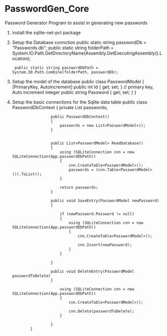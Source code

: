 # PasswordGen_Core
Password Generator Program to assist in generating new passwords


1. install the sqlite-net-pcl package

1. Setup the Database connction
        public static string passwordDb = "Passwords.db";
        public static string folderPath = System.IO.Path.GetDirectoryName(Assembly.GetExecutingAssembly().Location);

        public static string passwordDbPath = System.IO.Path.Combine(folderPath, passwordDb);
        
1. Setup the model of the database
         public class PasswordModel
        {
            [PrimaryKey, AutoIncrement]
            public int Id { get; set; } // primary key, Auto increment integer
            public string Password { get; set; }
        }
        
1. Setup the basic connections for the Sqlite data table
        public class PasswordDbContext
                    {
                        private List<PasswordModel> passwords;

                        public PasswordDbContext()
                        {
                            passwords = new List<PasswordModel>();
                        }


                        public List<PasswordModel> ReadDatabase()
                        {
                            using (SQLiteConnection cnn = new SQLiteConnection(App.passwordDbPath))
                            {
                                cnn.CreateTable<PasswordModel>();
                                passwords = (cnn.Table<PasswordModel>()).ToList();
                            }

                            return passwords;
                        }

                        public void SaveEntry(PasswordModel newPassword)
                        {

                            if (newPassword.Password != null)
                            {
                                using (SQLiteConnection cnn = new SQLiteConnection(App.passwordDbPath))
                                {
                                    cnn.CreateTable<PasswordModel>();

                                    cnn.Insert(newPassword);
                                }
                            }

                        }

                        public void DeleteEntry(PasswordModel passwordToDelete)
                        {

                            using (SQLiteConnection cnn = new SQLiteConnection(App.passwordDbPath))
                            {
                                cnn.CreateTable<PasswordModel>();

                                cnn.Delete(passwordToDelete);
                            }

                        }
               }
